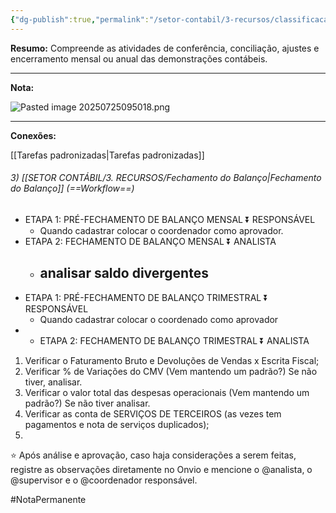 ```yaml
---
{"dg-publish":true,"permalink":"/setor-contabil/3-recursos/classificacao-das-tarefas/pre-fechamento-e-fechamento-contabil/","dgPassFrontmatter":true,"created":"2025-06-05T22:43:33.090-03:00","updated":"2025-07-25T09:50:39.757-03:00"}
---
```



**Resumo:** 
Compreende as atividades de conferência, conciliação, ajustes e encerramento mensal ou anual das demonstrações contábeis.

---

**Nota:**

![Pasted image 20250725095018.png](/img/user/4%20ARQUIVOS/Pasted%20image%2020250725095018.png)


---

**Conexões:**

[[Tarefas padronizadas\|Tarefas padronizadas]]

###### 3) [[SETOR CONTÁBIL/3. RECURSOS/Fechamento do Balanço\|Fechamento do Balanço]]  (==Workflow==)

- ETAPA 1: PRÉ-FECHAMENTO DE BALANÇO MENSAL ⏬ RESPONSÁVEL
  - Quando cadastrar colocar  o coordenador como aprovador.
- ETAPA 2: FECHAMENTO DE BALANÇO MENSAL ⏬ ANALISTA
  - analisar saldo divergentes
    -
- ETAPA 1: PRÉ-FECHAMENTO DE BALANÇO TRIMESTRAL  ⏬ RESPONSÁVEL
  - Quando cadastrar colocar o coordenado como aprovador
- - ETAPA 2: FECHAMENTO DE BALANÇO TRIMESTRAL ⏬ ANALISTA



1) Verificar o Faturamento Bruto e Devoluções de Vendas x Escrita Fiscal;
2) Verificar % de Variações do CMV  (Vem mantendo um padrão?) Se não tiver, analisar.
3) Verificar o valor total das despesas operacionais  (Vem mantendo um padrão?) Se não tiver analisar.
4) Verificar as conta de SERVIÇOS DE TERCEIROS (as vezes tem pagamentos e nota de serviços duplicados);
5) 
⭐ Após análise e aprovação, caso haja considerações a serem feitas, registre as observações diretamente no Onvio e mencione o @analista, o @supervisor e o @coordenador responsável.

#NotaPermanente 